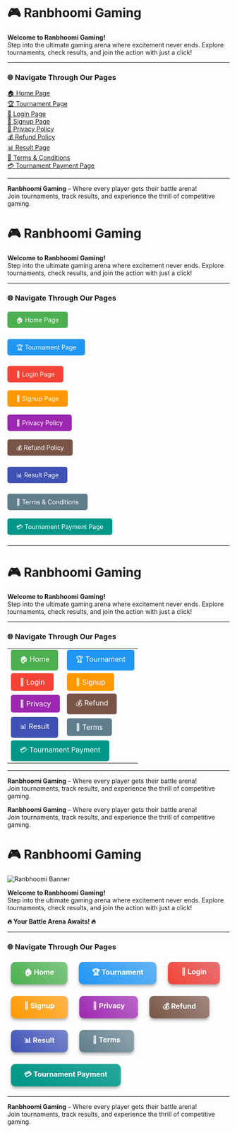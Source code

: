 # 🎮 Ranbhoomi Gaming

**Welcome to Ranbhoomi Gaming!**  
Step into the ultimate gaming arena where excitement never ends. Explore tournaments, check results, and join the action with just a click!

---

### 🌐 Navigate Through Our Pages

[🏠 Home Page](home.html)  
[🏆 Tournament Page](tournament.html)  
[🔑 Login Page](login.html)  
[📝 Signup Page](signup.html)  
[📄 Privacy Policy](privacy.html)  
[💰 Refund Policy](refund.html)  
[📊 Result Page](result.html)  
[📜 Terms & Conditions](terms.html)  
[💳 Tournament Payment Page](tournament-payment.html)

---

**Ranbhoomi Gaming** – Where every player gets their battle arena!  
Join tournaments, track results, and experience the thrill of competitive gaming.
# 🎮 Ranbhoomi Gaming

**Welcome to Ranbhoomi Gaming!**  
Step into the ultimate gaming arena where excitement never ends. Explore tournaments, check results, and join the action with just a click!

---

### 🌐 Navigate Through Our Pages

<div style="display: flex; flex-direction: column; gap: 10px;">

<a href="home.html" style="text-decoration: none; padding: 10px 20px; background-color: #4CAF50; color: white; border-radius: 5px;">🏠 Home Page</a>

<a href="tournament.html" style="text-decoration: none; padding: 10px 20px; background-color: #2196F3; color: white; border-radius: 5px;">🏆 Tournament Page</a>

<a href="login.html" style="text-decoration: none; padding: 10px 20px; background-color: #f44336; color: white; border-radius: 5px;">🔑 Login Page</a>

<a href="signup.html" style="text-decoration: none; padding: 10px 20px; background-color: #FF9800; color: white; border-radius: 5px;">📝 Signup Page</a>

<a href="privacy.html" style="text-decoration: none; padding: 10px 20px; background-color: #9C27B0; color: white; border-radius: 5px;">📄 Privacy Policy</a>

<a href="refund.html" style="text-decoration: none; padding: 10px 20px; background-color: #795548; color: white; border-radius: 5px;">💰 Refund Policy</a>

<a href="result.html" style="text-decoration: none; padding: 10px 20px; background-color: #3F51B5; color: white; border-radius: 5px;">📊 Result Page</a>

<a href="terms.html" style="text-decoration: none; padding: 10px 20px; background-color: #607D8B; color: white; border-radius: 5px;">📜 Terms & Conditions</a>

<a href="tournament-payment.html" style="text-decoration: none; padding: 10px 20px; background-color: #009688; color: white; border-radius: 5px;">💳 Tournament Payment Page</a>

</div>

---
# 🎮 Ranbhoomi Gaming

**Welcome to Ranbhoomi Gaming!**  
Step into the ultimate gaming arena where excitement never ends. Explore tournaments, check results, and join the action with just a click!

---

### 🌐 Navigate Through Our Pages

<table>
  <tr>
    <td>
      <a href="home.html" style="text-decoration:none; display:inline-block; padding:10px 20px; background-color:#4CAF50; color:white; border-radius:5px;">🏠 Home</a>
    </td>
    <td>
      <a href="tournament.html" style="text-decoration:none; display:inline-block; padding:10px 20px; background-color:#2196F3; color:white; border-radius:5px;">🏆 Tournament</a>
    </td>
  </tr>
  <tr>
    <td>
      <a href="login.html" style="text-decoration:none; display:inline-block; padding:10px 20px; background-color:#f44336; color:white; border-radius:5px;">🔑 Login</a>
    </td>
    <td>
      <a href="signup.html" style="text-decoration:none; display:inline-block; padding:10px 20px; background-color:#FF9800; color:white; border-radius:5px;">📝 Signup</a>
    </td>
  </tr>
  <tr>
    <td>
      <a href="privacy.html" style="text-decoration:none; display:inline-block; padding:10px 20px; background-color:#9C27B0; color:white; border-radius:5px;">📄 Privacy</a>
    </td>
    <td>
      <a href="refund.html" style="text-decoration:none; display:inline-block; padding:10px 20px; background-color:#795548; color:white; border-radius:5px;">💰 Refund</a>
    </td>
  </tr>
  <tr>
    <td>
      <a href="result.html" style="text-decoration:none; display:inline-block; padding:10px 20px; background-color:#3F51B5; color:white; border-radius:5px;">📊 Result</a>
    </td>
    <td>
      <a href="terms.html" style="text-decoration:none; display:inline-block; padding:10px 20px; background-color:#607D8B; color:white; border-radius:5px;">📜 Terms</a>
    </td>
  </tr>
  <tr>
    <td colspan="2">
      <a href="tournament-payment.html" style="text-decoration:none; display:inline-block; padding:10px 20px; background-color:#009688; color:white; border-radius:5px;">💳 Tournament Payment</a>
    </td>
  </tr>
</table>

---

**Ranbhoomi Gaming** – Where every player gets their battle arena!  
Join tournaments, track results, and experience the thrill of competitive gaming.

**Ranbhoomi Gaming** – Where every player gets their battle arena!  
Join tournaments, track results, and experience the thrill of competitive gaming.
# 🎮 Ranbhoomi Gaming

![Ranbhoomi Banner](https://media.giphy.com/media/3o7abld9cviwO3ZzUc/giphy.gif)  

**Welcome to Ranbhoomi Gaming!**  
Step into the ultimate gaming arena where excitement never ends. Explore tournaments, check results, and join the action with just a click!

**🔥 Your Battle Arena Awaits! 🔥**

---

### 🌐 Navigate Through Our Pages

<style>
.button {
  display: inline-block;
  padding: 12px 30px;
  margin: 8px;
  border-radius: 10px;
  text-decoration: none;
  color: white;
  font-weight: bold;
  font-size: 16px;
  transition: transform 0.2s, box-shadow 0.2s;
  box-shadow: 0 4px 6px rgba(0,0,0,0.3);
}

.button:hover {
  transform: scale(1.1);
  box-shadow: 0 8px 12px rgba(0,0,0,0.5);
}

.home { background: linear-gradient(45deg,#4CAF50,#81C784); }
.tournament { background: linear-gradient(45deg,#2196F3,#64B5F6); }
.login { background: linear-gradient(45deg,#f44336,#E57373); }
.signup { background: linear-gradient(45deg,#FF9800,#FFB74D); }
.privacy { background: linear-gradient(45deg,#9C27B0,#BA68C8); }
.refund { background: linear-gradient(45deg,#795548,#A1887F); }
.result { background: linear-gradient(45deg,#3F51B5,#7986CB); }
.terms { background: linear-gradient(45deg,#607D8B,#90A4AE); }
.payment { background: linear-gradient(45deg,#009688,#26A69A); }

.container {
  display: flex;
  flex-wrap: wrap;
  gap: 10px;
}
</style>

<div class="container">
  <a href="home.html" class="button home">🏠 Home</a>
  <a href="tournament.html" class="button tournament">🏆 Tournament</a>
  <a href="login.html" class="button login">🔑 Login</a>
  <a href="signup.html" class="button signup">📝 Signup</a>
  <a href="privacy.html" class="button privacy">📄 Privacy</a>
  <a href="refund.html" class="button refund">💰 Refund</a>
  <a href="result.html" class="button result">📊 Result</a>
  <a href="terms.html" class="button terms">📜 Terms</a>
  <a href="tournament-payment.html" class="button payment">💳 Tournament Payment</a>
</div>

---

**Ranbhoomi Gaming** – Where every player gets their battle arena!  
Join tournaments, track results, and experience the thrill of competitive gaming.
